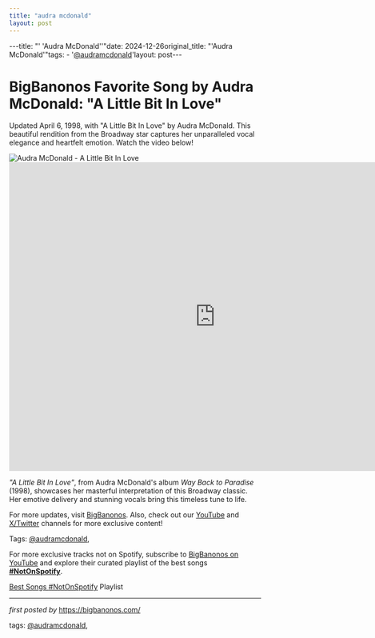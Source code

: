 ```yaml
---
title: "audra mcdonald"
layout: post
---
```

---title: "' 'Audra McDonald''"date: 2024-12-26original_title: "'Audra McDonald'"tags:  - '[@audramcdonald](/tags/audramcdonald/)'layout: post---<!-- Title of the Post --><h1 >BigBanonos Favorite Song by Audra McDonald: "A Little Bit In Love"</h1> <!-- Introductory Text --><p >Updated April 6, 1998, with "A Little Bit In Love" by Audra McDonald. This beautiful rendition from the Broadway star captures her unparalleled vocal elegance and heartfelt emotion. Watch the video below!</p> <!-- Featured Image --><div > <img src="https://i.ytimg.com/vi/I2ZPldWZqqA/hqdefault.jpg?sqp=-oaymwEmCOADEOgC8quKqQMa8AEB-AHeA4AC6AKKAgwIABABGGUgZShlMA8=&rs=AOn4CLBqCYJQCc7ZJaU3Jfh3Aicu1SwTWQ" alt="Audra McDonald - A Little Bit In Love" /></div> <!-- YouTube Video Embed --><div > <iframe width="824" height="618" src="https://www.youtube.com/embed/I2ZPldWZqqA" title="A Little Bit in Love - Audra McDonald" frameborder="0" allow="accelerometer; autoplay; clipboard-write; encrypted-media; gyroscope; picture-in-picture; web-share" referrerpolicy="strict-origin-when-cross-origin" allowfullscreen></iframe></div> <!-- Song Information --><div > <p><em>"A Little Bit In Love"</em>, from Audra McDonald's album *Way Back to Paradise* (1998), showcases her masterful interpretation of this Broadway classic. Her emotive delivery and stunning vocals bring this timeless tune to life.</p></div> <!-- Footer Links --><div > <p>For more updates, visit <a href="https://bigbanonos.com/" target="_blank">BigBanonos</a>. Also, check out our <a href="https://www.youtube.com/[@BigBanonos](/tags/BigBanonos/)" target="_blank">YouTube</a> and <a href="https://x.com/bigbanonos" target="_blank">X/Twitter</a> channels for more exclusive content!</p></div> <!-- Tags --><p >Tags: [@audramcdonald](/tags/audramcdonald/),</p><!--Subscribe and Playlist Links--><div>    <p>For more exclusive tracks not on Spotify, subscribe to <a href="https://www.youtube.com/[@BigBanonos](/tags/BigBanonos/)" target="_blank">BigBanonos on YouTube</a> and explore their curated playlist of the best songs <strong>[#NotOnSpotify](/tags/NotOnSpotify/)</strong>.</p>    <p><a href="https://www.youtube.com/playlist?list=PLtuNtuTatqI0kFahUCbtbfenC_ET5O_tr" target="_blank">Best Songs [#NotOnSpotify](/tags/NotOnSpotify/) Playlist<br /></a></p></div><hr /><p><em>first posted by</em> <a href="https://bigbanonos.com/" rel="noopener" target="_new">https://bigbanonos.com/</a></p><p>tags: [@audramcdonald](/tags/audramcdonald/),</p>